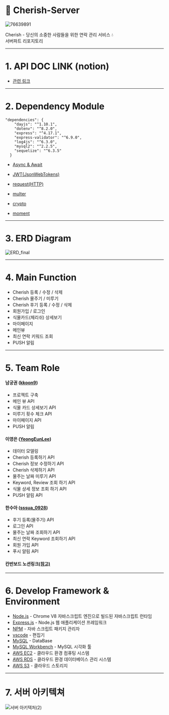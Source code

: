 # 🌿 Cherish-Server

![76639891](https://user-images.githubusercontent.com/60417796/103647818-399e4480-4f9f-11eb-997c-47013ce80af6.png)

Cherish - 당신의 소중한 사람들을 위한 연락 관리 서비스 💧
<br>
서버파트 리포지토리
</div>

---

# 1. API DOC LINK (notion)

- [관련 링크](https://www.notion.so/Dev-Wiki-e74109446f7e4989b8f6049e939bdf2f)

---

# 2. Dependency Module

```
"dependencies": {
    "dayjs": "^1.10.1",
    "dotenv": "^8.2.0",
    "express": "^4.17.1",
    "express-validator": "^6.9.0",
    "log4js": "^6.3.0",
    "mysql2": "^2.2.5",
    "sequelize": "^6.3.5"
  }
```

- [Async & Await](https://www.npmjs.com/package/async)

- [JWT(JsonWebTokens)](https://www.npmjs.com/package/jsonwebtoken)

- [request(HTTP)](https://www.npmjs.com/package/request)

- [multer](https://www.npmjs.com/package/multer)

- [crypto](https://www.npmjs.com/package/create-hash)

- [moment](https://www.npmjs.com/package/moment)

---

# 3. ERD Diagram

![ERD_final](https://user-images.githubusercontent.com/60417796/104613332-79b1a580-56ca-11eb-8af7-3ea578abacc1.png)


---

# 4. Main Function 

- Cherish 등록 / 수정 / 삭제
- Cherish 물주기 / 미루기
- Cherish 후기 등록 / 수정 / 삭제
- 회원가입 / 로그인
- 식물카드(체리쉬) 상세보기
- 마이페이지
- 메인뷰
- 최신 연락 키워드 조회
- PUSH 알림

---

# 5. Team Role

#### 남궁권 ([kkoon9](https://github.com/kkoon9))

- 프로젝트 구축
- 메인 뷰 API
- 식물 카드 상세보기 API
- 미루기 횟수 체크 API
- 마이페이지 API
- PUSH 알림

####  이영은 ([YeongEunLee](https://github.com/YeongEunLee))

- 데이터 모델링
- Cherish 등록하기 API
- Cherish 정보 수정하기 API
- Cherish 삭제하기 API
- 물주는 날짜 미루기 API
- Keyword, Review 조회 하기 API
- 식물 상세 정보 조회 하기 API
- PUSH 알림 API

####  한수아 ([sssua_0928](https://github.com/sssua_0928))

- 후기 등록(물주기) API
- 로그인 API
- 물주는 날짜 조회하기 API
- 최신 연락 Keyword 조회하기 API
- 회원 가입 API
- 푸시 알림 API


####  칸반보드 노션링크[(참고)](https://www.notion.so/Server-6854a0c36b1146f19cfe32dafde87ef5)

---

# 6. Develop Framework & Environment

- [Node.js](https://nodejs.org/ko/) - Chrome V8 자바스크립트 엔진으로 빌드된 자바스크립트 런타임
- [Express.js](http://expressjs.com/ko/) - Node.js 웹 애플리케이션 프레임워크
- [NPM](https://rometools.github.io/rome/) - 자바 스크립트 패키지 관리자
- [vscode](https://code.visualstudio.com/) - 편집기
- [MySQL](https://www.mysql.com/) - DataBase
- [MySQL Workbench](https://www.mysql.com/products/workbench/) - MySQL 시각화 툴
- [AWS EC2](https://aws.amazon.com/ko/ec2/?sc_channel=PS&sc_campaign=acquisition_KR&sc_publisher=google&sc_medium=english_ec2_b&sc_content=ec2_e&sc_detail=aws%20ec2&sc_category=ec2&sc_segment=177228231544&sc_matchtype=e&sc_country=KR&s_kwcid=AL!4422!3!177228231544!e!!g!!aws%20ec2&ef_id=WkRozwAAAnO-lPWy:20180412120123:s) - 클라우드 환경 컴퓨팅 시스템
- [AWS RDS](https://aws.amazon.com/ko/rds/) - 클라우드 환경 데이터베이스 관리 시스템
- [AWS S3](https://aws.amazon.com/ko/s3/) - 클라우드 스토리지

---

# 7. 서버 아키텍쳐
![서버 아키텍처(2)](https://user-images.githubusercontent.com/72644361/104618304-dd8a9d00-56cf-11eb-9c7e-6606b7ffe75c.png)


